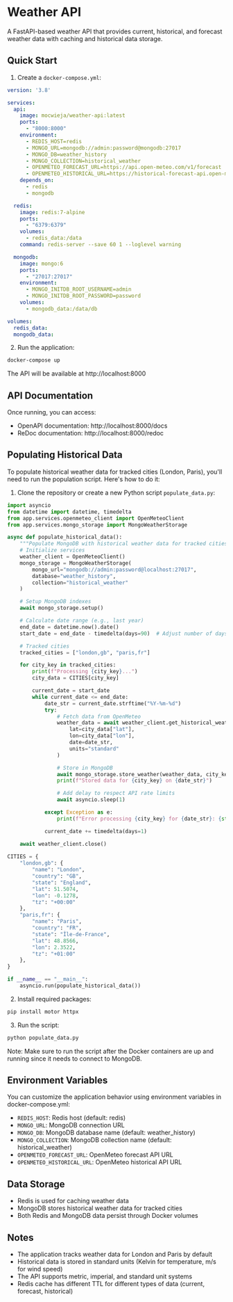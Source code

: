 # Weather API

A FastAPI-based weather API that provides current, historical, and forecast weather data with caching and historical data storage.

## Quick Start

1. Create a `docker-compose.yml`:

```yaml
version: '3.8'

services:
  api:
    image: mocwieja/weather-api:latest
    ports:
      - "8000:8000"
    environment:
      - REDIS_HOST=redis
      - MONGO_URL=mongodb://admin:password@mongodb:27017
      - MONGO_DB=weather_history
      - MONGO_COLLECTION=historical_weather
      - OPENMETEO_FORECAST_URL=https://api.open-meteo.com/v1/forecast
      - OPENMETEO_HISTORICAL_URL=https://historical-forecast-api.open-meteo.com/v1/forecast
    depends_on:
      - redis
      - mongodb

  redis:
    image: redis:7-alpine
    ports:
      - "6379:6379"
    volumes:
      - redis_data:/data
    command: redis-server --save 60 1 --loglevel warning

  mongodb:
    image: mongo:6
    ports:
      - "27017:27017"
    environment:
      - MONGO_INITDB_ROOT_USERNAME=admin
      - MONGO_INITDB_ROOT_PASSWORD=password
    volumes:
      - mongodb_data:/data/db

volumes:
  redis_data:
  mongodb_data:
```

2. Run the application:
```bash
docker-compose up
```

The API will be available at http://localhost:8000

## API Documentation

Once running, you can access:
- OpenAPI documentation: http://localhost:8000/docs
- ReDoc documentation: http://localhost:8000/redoc

## Populating Historical Data

To populate historical weather data for tracked cities (London, Paris), you'll need to run the population script. Here's how to do it:

1. Clone the repository or create a new Python script `populate_data.py`:

```python
import asyncio
from datetime import datetime, timedelta
from app.services.openmeteo_client import OpenMeteoClient
from app.services.mongo_storage import MongoWeatherStorage

async def populate_historical_data():
    """Populate MongoDB with historical weather data for tracked cities"""
    # Initialize services
    weather_client = OpenMeteoClient()
    mongo_storage = MongoWeatherStorage(
        mongo_url="mongodb://admin:password@localhost:27017",
        database="weather_history",
        collection="historical_weather"
    )

    # Setup MongoDB indexes
    await mongo_storage.setup()

    # Calculate date range (e.g., last year)
    end_date = datetime.now().date()
    start_date = end_date - timedelta(days=90)  # Adjust number of days as needed

    # Tracked cities
    tracked_cities = ["london,gb", "paris,fr"]

    for city_key in tracked_cities:
        print(f"Processing {city_key}...")
        city_data = CITIES[city_key]

        current_date = start_date
        while current_date <= end_date:
            date_str = current_date.strftime("%Y-%m-%d")
            try:
                # Fetch data from OpenMeteo
                weather_data = await weather_client.get_historical_weather(
                    lat=city_data["lat"],
                    lon=city_data["lon"],
                    date=date_str,
                    units="standard"
                )

                # Store in MongoDB
                await mongo_storage.store_weather(weather_data, city_key)
                print(f"Stored data for {city_key} on {date_str}")

                # Add delay to respect API rate limits
                await asyncio.sleep(1)

            except Exception as e:
                print(f"Error processing {city_key} for {date_str}: {str(e)}")

            current_date += timedelta(days=1)

    await weather_client.close()
    
CITIES = {
    "london,gb": {
        "name": "London",
        "country": "GB",
        "state": "England",
        "lat": 51.5074,
        "lon": -0.1278,
        "tz": "+00:00"
    },
    "paris,fr": {
        "name": "Paris",
        "country": "FR",
        "state": "Île-de-France",
        "lat": 48.8566,
        "lon": 2.3522,
        "tz": "+01:00"
    },
}

if __name__ == "__main__":
    asyncio.run(populate_historical_data())
```

2. Install required packages:
```bash
pip install motor httpx
```

3. Run the script:
```bash
python populate_data.py
```

Note: Make sure to run the script after the Docker containers are up and running since it needs to connect to MongoDB.

## Environment Variables

You can customize the application behavior using environment variables in docker-compose.yml:

- `REDIS_HOST`: Redis host (default: redis)
- `MONGO_URL`: MongoDB connection URL
- `MONGO_DB`: MongoDB database name (default: weather_history)
- `MONGO_COLLECTION`: MongoDB collection name (default: historical_weather)
- `OPENMETEO_FORECAST_URL`: OpenMeteo forecast API URL
- `OPENMETEO_HISTORICAL_URL`: OpenMeteo historical API URL

## Data Storage

- Redis is used for caching weather data
- MongoDB stores historical weather data for tracked cities
- Both Redis and MongoDB data persist through Docker volumes

## Notes

- The application tracks weather data for London and Paris by default
- Historical data is stored in standard units (Kelvin for temperature, m/s for wind speed)
- The API supports metric, imperial, and standard unit systems
- Redis cache has different TTL for different types of data (current, forecast, historical)
